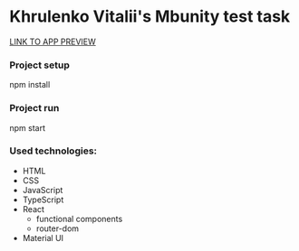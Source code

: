 # Khrulenko Vitalii's Mbunity test task

[LINK TO APP PREVIEW](https://khrulenko.github.io/mbunity_landing/)

### Project setup

npm install

### Project run

npm start

### Used technologies:

- HTML
- CSS
- JavaScript
- TypeScript
- React
  - functional components
  - router-dom
- Material UI
